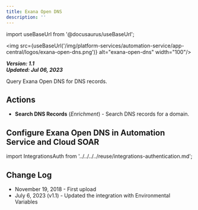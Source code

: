 ```yaml
---
title: Exana Open DNS
description: ''
---
```

import useBaseUrl from '@docusaurus/useBaseUrl';

<img src={useBaseUrl('/img/platform-services/automation-service/app-central/logos/exana-open-dns.png')} alt="exana-open-dns" width="100"/>

***Version: 1.1  
Updated: Jul 06, 2023***

Query Exana Open DNS for DNS records.

## Actions

* **Search DNS Records** (*Enrichment*) - Search DNS records for a domain.

## Configure Exana Open DNS in Automation Service and Cloud SOAR

import IntegrationsAuth from '../../../../reuse/integrations-authentication.md';

<IntegrationsAuth/>

## Change Log

* November 19, 2018 - First upload
* July 6, 2023 (v1.1) - Updated the integration with Environmental Variables
